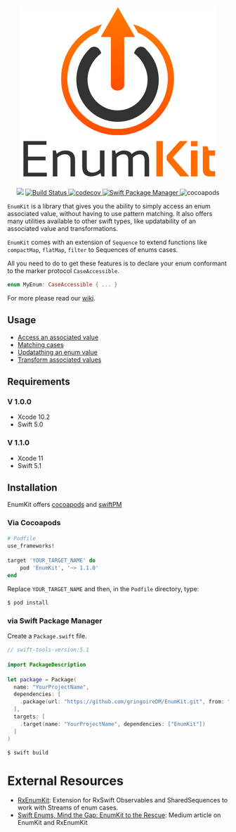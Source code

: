 <p align="center">
<img src="./enumKit.png" alt="EnumKit"/>
</p>

<p align="center">
    <img src="https://img.shields.io/badge/Swift-5.0-orange.svg" />
    <a href="https://travis-ci.org/gringoireDM/EnumKit">
        <img src="https://travis-ci.org/gringoireDM/EnumKit.svg?branch=master" alt="Build Status" />
    </a>
    <a href="https://codecov.io/gh/gringoireDM/EnumKit">
        <img src="https://codecov.io/gh/gringoireDM/EnumKit/branch/master/graph/badge.svg" alt="codecov" />
    </a>
    <a href="https://swift.org/package-manager">
        <img src="https://img.shields.io/badge/swiftPM-compatible-brightgreen.svg?style=flat" alt="Swift Package Manager" />
    </a>
    <img src="https://cocoapod-badges.herokuapp.com/v/EnumKit/badge.png" alt="cocoapods" />
</p>


`EnumKit` is a library that gives you the ability to simply access an enum associated value, without having to use pattern matching. It also offers many utilities available to other swift types, like updatability of an associated value and transformations. 

`EnumKit` comes with an extension of `Sequence` to extend functions like `compactMap`, `flatMap`, `filter` to Sequences of enums cases.

All you need to do to get these features is to declare your enum conformant to the marker protocol `CaseAccessible`.

```swift
enum MyEnum: CaseAccessible { ... }
```

For more please read our [wiki](https://github.com/gringoireDM/EnumKit/wiki).

## Usage
  * [Access an associated value](https://github.com/gringoireDM/EnumKit/wiki/Access-an-associated-value)
  * [Matching cases](https://github.com/gringoireDM/EnumKit/wiki/Matching-Cases)
  * [Updatathing an enum value](https://github.com/gringoireDM/EnumKit/wiki/Updatathing-an-enum-value)
  * [Transform associated values](https://github.com/gringoireDM/EnumKit/wiki/Transform-associated-values)


## Requirements

### V 1.0.0

* Xcode 10.2
* Swift 5.0

### V 1.1.0

* Xcode 11
* Swift 5.1

## Installation

EnumKit offers [cocoapods](https://cocoapods.org) and [swiftPM](https://swift.org/package-manager)

### Via Cocoapods

```ruby
# Podfile
use_frameworks!

target 'YOUR_TARGET_NAME' do
    pod 'EnumKit', '~> 1.1.0'
end
```

Replace `YOUR_TARGET_NAME` and then, in the `Podfile` directory, type:

```bash
$ pod install
```

### via Swift Package Manager

Create a `Package.swift` file.

```swift
// swift-tools-version:5.1

import PackageDescription

let package = Package(
  name: "YourProjectName",
  dependencies: [
    .package(url: "https://github.com/gringoireDM/EnumKit.git", from: "1.1.0")
  ],
  targets: [
    .target(name: "YourProjectName", dependencies: ["EnumKit"])
  ]
)
```

```bash
$ swift build
```

# External Resources

- [RxEnumKit](https://github.com/gringoireDM/RxEnumKit): Extension for RxSwift Observables and SharedSequences to work with Streams of enum cases.
- [Swift Enums, Mind the Gap: EnumKit to the Rescue](https://medium.com/better-programming/swift-enums-mind-the-gap-3573378d2d9f): Medium article on EnumKit and RxEnumKit
